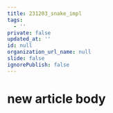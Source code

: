 ```yaml
---
title: 231203_snake_impl
tags:
  - ''
private: false
updated_at: ''
id: null
organization_url_name: null
slide: false
ignorePublish: false
---
```

# new article body
